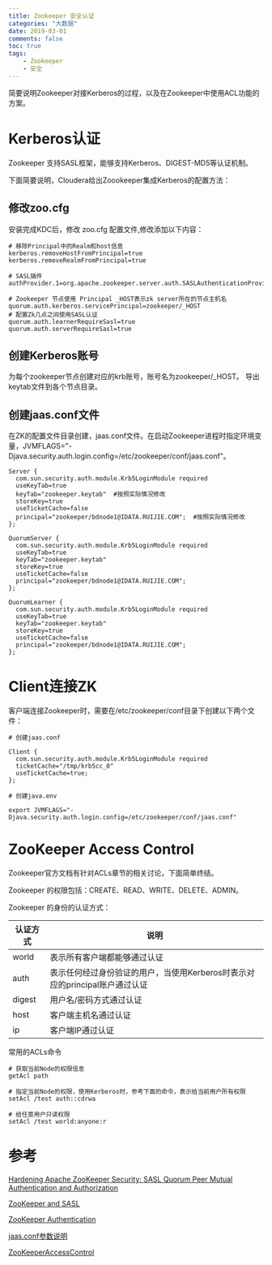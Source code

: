 ```yaml
---
title: Zookeeper 安全认证
categories: "大数据" 
date: 2019-03-01
comments: false
toc: true
tags:
	- Zookeeper
	- 安全
---
```


简要说明Zookeeper对接Kerberos的过程，以及在Zookeeper中使用ACL功能的方案。

<!--more-->

# Kerberos认证

Zookeeper 支持SASL框架，能够支持Kerberos、DIGEST-MD5等认证机制。


下面简要说明，Cloudera给出Zoookeeper集成Kerberos的配置方法：

## 修改zoo.cfg
安装完成KDC后，修改 zoo.cfg 配置文件,修改添加以下内容：

```properties
# 移除Principal中的Realm和host信息
kerberos.removeHostFromPrincipal=true
kerberos.removeRealmFromPrincipal=true

# SASL插件
authProvider.1=org.apache.zookeeper.server.auth.SASLAuthenticationProvider		

# Zookeeper 节点使用 Principal _HOST表示zk server所在的节点主机名
quorum.auth.kerberos.servicePrincipal=zookeeper/_HOST
# 配置Zk几点之间使用SASL认证
quorum.auth.learnerRequireSasl=true		
quorum.auth.serverRequireSasl=true
```
## 创建Kerberos账号

为每个zookeeper节点创建对应的krb账号，账号名为zookeeper/_HOST。 导出keytab文件到各个节点目录。

## 创建jaas.conf文件

在ZK的配置文件目录创建，jaas.conf文件。在启动Zookeeper进程时指定环境变量，JVMFLAGS="-Djava.security.auth.login.config=/etc/zookeeper/conf/jaas.conf"。 


```
Server {
  com.sun.security.auth.module.Krb5LoginModule required	
  useKeyTab=true	
  keyTab="zookeeper.keytab"	 #按照实际情况修改
  storeKey=true	
  useTicketCache=false	
  principal="zookeeper/bdnode1@IDATA.RUIJIE.COM";  #按照实际情况修改
};
	
QuorumServer {
  com.sun.security.auth.module.Krb5LoginModule required
  useKeyTab=true
  keyTab="zookeeper.keytab"
  storeKey=true
  useTicketCache=false
  principal="zookeeper/bdnode1@IDATA.RUIJIE.COM";
};
				
QuorumLearner {	
  com.sun.security.auth.module.Krb5LoginModule required	
  useKeyTab=true	
  keyTab="zookeeper.keytab"	
  storeKey=true	
  useTicketCache=false	
  principal="zookeeper/bdnode1@IDATA.RUIJIE.COM";
};
```

# Client连接ZK

客户端连接Zookeeper时，需要在/etc/zookeeper/conf目录下创建以下两个文件：

```
# 创建jaas.conf

Client {
  com.sun.security.auth.module.Krb5LoginModule required
  ticketCache="/tmp/krb5cc_0"
  useTicketCache=true;
};

# 创建java.env

export JVMFLAGS="-Djava.security.auth.login.config=/etc/zookeeper/conf/jaas.conf"

```

# ZooKeeper Access Control

Zookeeper官方文档有针对ACLs章节的相关讨论，下面简单终结。

Zookeeper 的权限包括：CREATE、READ、WRITE、DELETE、ADMIN。

Zookeeper 的身份的认证方式：

|认证方式|说明|
|---|---|
|world|表示所有客户端都能够通过认证|
|auth|表示任何经过身份验证的用户，当使用Kerberos时表示对应的principal账户通过认证|
|digest|用户名/密码方式通过认证|
|host|客户端主机名通过认证|
|ip|客户端IP通过认证|

常用的ACLs命令
```shell
# 获取当前Node的权限信息
getAcl path

# 指定当前Node的权限，使用Kerberos时，参考下面的命令，表示给当前用户所有权限
setAcl /test auth::cdrwa

# 给任意用户只读权限
setAcl /test world:anyone:r

```



# 参考
[Hardening Apache ZooKeeper Security: SASL Quorum Peer Mutual Authentication and Authorization](https://blog.cloudera.com/blog/2017/01/hardening-apache-zookeeper-security-sasl-quorum-peer-mutual-authentication-and-authorization/)

[ZooKeeper and SASL](https://cwiki.apache.org/confluence/display/ZOOKEEPER/ZooKeeper+and+SASL)

[ZooKeeper Authentication](https://www.cloudera.com/documentation/enterprise/6/6.1/topics/cdh_sg_zookeeper_security.html)

[jaas.conf参数说明](https://docs.oracle.com/javase/7/docs/jre/api/security/jaas/spec/com/sun/security/auth/module/Krb5LoginModule.html)


[ZooKeeperAccessControl](https://zookeeper.apache.org/doc/r3.1.2/zookeeperProgrammers.html#sc_ZooKeeperAccessControl)


